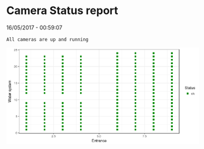 Camera Status report
================
16/05/2017 - 00:59:07

    All cameras are up and running

![](camreport_files/figure-markdown_github/unnamed-chunk-2-1.png)
